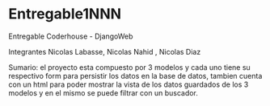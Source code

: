 # Entregable1NNN
 Entregable Coderhouse - DjangoWeb


Integrantes Nicolas Labasse, Nicolas Nahid , Nicolas Diaz


Sumario: el proyecto esta compuesto por 3 modelos y cada uno tiene su respectivo
form para persistir los datos en la base de datos, tambien cuenta con un html para
poder mostrar la vista de los datos guardados de los 3 modelos y en el mismo se puede
filtrar con un buscador.





